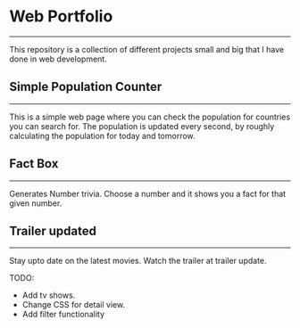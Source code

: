 
# Web Portfolio
---------------

This repository is a collection of different projects small and big that I have done in web development.


## Simple Population Counter
-----------------

This is a simple web page where you can check the population for countries you can search for. The population is updated every second, by roughly calculating the population for today and tomorrow.


## Fact Box
--------------

Generates Number trivia. Choose a number and it shows you a fact for that given number.


## Trailer updated
------------------
Stay upto date on the latest movies. Watch the trailer at trailer update.

TODO:
- Add tv shows.
- Change CSS for detail view.
- Add filter functionality
